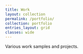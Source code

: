 ```yaml
---
title: Work
layout: collection
permalink: /portfolio/
collection: portfolio
entries_layout: grid
classes: wide
---
```


Various work samples and projects.
